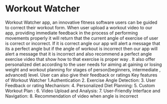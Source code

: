 # Workout Watcher
Workout Watcher app, an innovative fitness software users can be guided to correct their 
workout form. When user upload a workout video to our app, providing immediate 
feedback in the process of performing movements properly it will return that the current 
angle of exercise of user is correct or incorrect. If it is correct angle our app will alert a 
message that its a perfect angle but if the angle of workout is incorrect then our app will 
alert a message that it is incorrect and also recommend a perfect angle exercise video 
that show how to that exercise is proper way . It also offer personalized diet according to 
the user needs for aiming at gaining or losing weight and workout planning for stages of 
person(beginners, intermediate , advanced) level. User can also give their feedback or 
ratings
Key features of Workout Watcher
1.Authentication 
2. Exercise Angle Detection:
3. User Feedback or rating Mechanism:
4. Personalized Diet Planning:
5. Custom Workout Plan :
6. Video Upload and Analysis:
7. User-Friendly Interface and Navigation:
8. Recommendation of video when angle is incorrect
